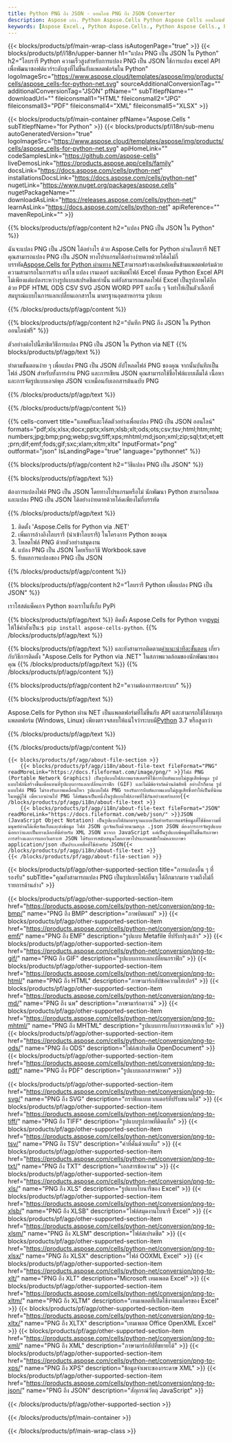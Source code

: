 ```yaml
---
title: Python PNG ถึง JSON - ออนไลน์ PNG ถึง JSON Converter
description: Aspose เก่ง. Python Aspose.Cells Python Aspose Cells ออนไลน์ฟรี Python แปลง PNG เป็น JSON บันทึกรูปแบบ รูปแบบ Python PNG ถึง JSON บันทึก PNG ถึง JSON Python
keywords: [Aspose Excel., Python Aspose.Cells., Python Aspose Cells., Python PNG to JSON saveformat., Free Online PNG to JSON Python., Python Convert PNG to JSON]
---
```

{{< blocks/products/pf/main-wrap-class isAutogenPage="true" >}}
{{< blocks/products/pf/i18n/upper-banner h1="แปลง PNG เป็น JSON ใน Python" h2="ไลบรารี Python ความเร็วสูงสำหรับการแปลง PNG เป็น JSON ใช้การแปลง excel API เพื่อพัฒนาซอฟต์แวร์ระดับสูงที่ไม่ขึ้นกับแพลตฟอร์มใน Python" logoImageSrc="https://www.aspose.cloud/templates/aspose/img/products/cells/aspose_cells-for-python-net.svg" sourceAdditionalConversionTag="" additionalConversionTag="JSON" pfName="" subTitlepfName="" downloadUrl="" fileiconsmall1="HTML" fileiconsmall2="JPG" fileiconsmall3="PDF" fileiconsmall4="XML" fileiconsmall5="XLSX" >}}

{{< blocks/products/pf/main-container pfName="Aspose.Cells " subTitlepfName="for Python" >}}
{{< blocks/products/pf/i18n/sub-menu autoGeneratedVersion="true" logoImageSrc="https://www.aspose.cloud/templates/aspose/img/products/cells/aspose_cells-for-python-net.svg" apiHomeLink="" codeSamplesLink="https://github.com/aspose-cells" liveDemosLink="https://products.aspose.app/cells/family" docsLink="https://docs.aspose.com/cells/python-net" installationsDocsLink="https://docs.aspose.com/cells/python-net" nugetLink="https://www.nuget.org/packages/aspose.cells" nugetPackageName="" downloadAsLink="https://releases.aspose.com/cells/python-net/" learnAsLink="https://docs.aspose.com/cells/python-net" apiReference="" mavenRepoLink="" >}}


{{% blocks/products/pf/agp/content h2="แปลง PNG เป็น JSON ใน Python" %}}

 ฉันจะแปลง PNG เป็น JSON ได้อย่างไร ด้วย Aspose.Cells for Python ผ่านไลบรารี NET คุณสามารถแปลง PNG เป็น JSON ทางโปรแกรมได้อย่างง่ายดายด้วยโค้ดไม่กี่บรรทัด[Aspose.Cells for Python ผ่านทาง NET](https://pypi.org/project/aspose-cells-python/)สามารถสร้างแอปพลิเคชันข้ามแพลตฟอร์มด้วยความสามารถในการสร้าง แก้ไข แปลง เรนเดอร์ และพิมพ์ไฟล์ Excel ทั้งหมด Python Excel API ไม่เพียงแต่แปลงระหว่างรูปแบบสเปรดชีตเท่านั้น แต่ยังสามารถแสดงไฟล์ Excel เป็นรูปภาพได้อีกด้วย PDF HTML ODS CSV SVG JSON WORD PPT และอื่น ๆ จึงทำให้เป็นตัวเลือกที่สมบูรณ์แบบในการแลกเปลี่ยนเอกสารใน มาตรฐานอุตสาหกรรม รูปแบบ

{{% /blocks/products/pf/agp/content %}}


{{% blocks/products/pf/agp/content h2="บันทึก PNG ถึง JSON ใน Python ออนไลน์ฟรี" %}}

ตัวอย่างต่อไปนี้สาธิตวิธีการแปลง PNG เป็น JSON ใน Python via NET
{{% blocks/products/pf/agp/text %}}

ทำตามขั้นตอนง่าย ๆ เพื่อแปลง PNG เป็น JSON อัปโหลดไฟล์ PNG ของคุณ จากนั้นบันทึกเป็นไฟล์ JSON สำหรับทั้งการอ่าน PNG และการเขียน JSON คุณสามารถใช้ชื่อไฟล์แบบเต็มได้ เนื้อหาและการจัดรูปแบบเอาต์พุต JSON จะเหมือนกับเอกสารต้นฉบับ PNG

{{% /blocks/products/pf/agp/text %}}

{{% /blocks/products/pf/agp/content %}}

{{% cells-convert title="แอพฟรีและโค้ดตัวอย่างเพื่อแปลง PNG เป็น JSON ออนไลน์" formats="pdf;xls;xlsx;docx;pptx;xlsm;xlsb;xlt;ods;ots;csv;tsv;html;htm;mht;numbers;jpg;bmp;png;webp;svg;tiff;xps;mhtml;md;json;xml;zip;sql;txt;et;ett;prn;dif;emf;fods;gif;sxc;xlam;xltm;xltx" InputFormat="png" outformat="json" IsLandingPage="true" language="pythonnet" %}}

{{% blocks/products/pf/agp/content h2="วิธีแปลง PNG เป็น JSON" %}}

{{% blocks/products/pf/agp/text %}}

ต้องการแปลงไฟล์ PNG เป็น JSON โดยทางโปรแกรมหรือไม่ นักพัฒนา Python สามารถโหลดและแปลง PNG เป็น JSON ได้อย่างง่ายดายด้วยโค้ดเพียงไม่กี่บรรทัด

{{% /blocks/products/pf/agp/text %}}

1.  ติดตั้ง 'Aspose.Cells for Python via .NET'
1.  เพิ่มการอ้างอิงไลบรารี (นำเข้าไลบรารี) ในโครงการ Python ของคุณ
1.  โหลดไฟล์ PNG ด้วยตัวอย่างสมุดงาน
1.  แปลง PNG เป็น JSON โดยเรียกวิธี Workbook.save
1.  รับผลการแปลงของ PNG เป็น JSON

{{% /blocks/products/pf/agp/content %}}


{{% blocks/products/pf/agp/content h2="ไลบรารี Python เพื่อแปลง PNG เป็น JSON" %}}

เราโฮสต์แพ็คเกจ Python ของเราในที่เก็บ PyPi

{{% blocks/products/pf/agp/text %}}
ติดตั้ง Aspose.Cells for Python จาก<a href="https://pypi.org/project/aspose-cells-python/">pypi</a> ให้ใช้คำสั่งเป็น:<code>$ pip install aspose-cells-python</code>.
{{% /blocks/products/pf/agp/text %}}

{{% blocks/products/pf/agp/text %}}
 และยังสามารถติดตาม[คำแนะนำทีละขั้นตอน](https://docs.aspose.com/cells/python-net/getting-started/) เกี่ยวกับวิธีการติดตั้ง "Aspose.Cells for Python via .NET" ในสภาพแวดล้อมของนักพัฒนาของคุณ
{{% /blocks/products/pf/agp/text %}}
{{% /blocks/products/pf/agp/content %}}

{{% blocks/products/pf/agp/content h2="ความต้องการของระบบ" %}}

{{% blocks/products/pf/agp/text %}}

 Aspose.Cells for Python ผ่าน NET เป็นแพลตฟอร์มที่ไม่ขึ้นกับ API และสามารถใช้ได้บนทุกแพลตฟอร์ม (Windows, Linux) เพียงตรวจสอบให้แน่ใจว่าระบบมี[Python](https://www.python.org/downloads/) 3.7 หรือสูงกว่า
 
{{% /blocks/products/pf/agp/text %}}

{{% /blocks/products/pf/agp/content %}}

<!-- aboutfile Starts -->
    {{< blocks/products/pf/agp/about-file-section >}}
        {{< blocks/products/pf/agp/i18n/about-file-text fileFormat="PNG" readMoreLink="https://docs.fileformat.com/image/png/" >}}ไฟล์ PNG (Portable Network Graphics) เป็นรูปแบบไฟล์ภาพแรสเตอร์ที่ใช้การบีบอัดแบบไม่สูญเสียข้อมูล รูปแบบไฟล์นี้สร้างขึ้นเพื่อแทนที่รูปแบบการแลกเปลี่ยนกราฟิก (GIF) และไม่มีข้อจำกัดด้านลิขสิทธิ์ อย่างไรก็ตาม รูปแบบไฟล์ PNG ไม่รองรับภาพเคลื่อนไหว รูปแบบไฟล์ PNG รองรับการบีบอัดภาพแบบไม่สูญเสียซึ่งทำให้เป็นที่นิยมในหมู่ผู้ใช้ เมื่อเวลาผ่านไป PNG ได้พัฒนาเป็นหนึ่งในรูปแบบไฟล์ภาพที่ใช้กันอย่างแพร่หลาย{{< /blocks/products/pf/agp/i18n/about-file-text >}}
        {{< blocks/products/pf/agp/i18n/about-file-text fileFormat="JSON" readMoreLink="https://docs.fileformat.com/web/json/" >}}JSON (JavaScript Object Notation) เป็นรูปแบบไฟล์มาตรฐานแบบเปิดสำหรับการแชร์ข้อมูลที่ใช้ข้อความที่มนุษย์อ่านได้เพื่อจัดเก็บและส่งข้อมูล ไฟล์ JSON ถูกจัดเก็บด้วยนามสกุล .json JSON ต้องการการจัดรูปแบบน้อยกว่าและเป็นทางเลือกที่ดีสำหรับ XML JSON มาจาก JavaScript แต่เป็นรูปแบบข้อมูลที่ไม่ขึ้นกับภาษา การสร้างและการแยกวิเคราะห์ JSON ได้รับการสนับสนุนโดยภาษาโปรแกรมสมัยใหม่หลายภาษา application/json เป็นประเภทสื่อที่ใช้สำหรับ JSON{{< /blocks/products/pf/agp/i18n/about-file-text >}}
    {{< /blocks/products/pf/agp/about-file-section >}}
<!-- aboutfile Ends -->

{{< blocks/products/pf/agp/other-supported-section title="การแปลงอื่น ๆ ที่รองรับ" subTitle="คุณยังสามารถแปลง PNG เป็นรูปแบบไฟล์อื่นๆ ได้อีกมากมาย รวมถึงไม่กี่รายการด้านล่าง" >}}

{{< blocks/products/pf/agp/other-supported-section-item href="https://products.aspose.com/cells/python-net/conversion/png-to-bmp/" name="PNG ถึง BMP" description="ภาพบิตแมป" >}}
{{< blocks/products/pf/agp/other-supported-section-item href="https://products.aspose.com/cells/python-net/conversion/png-to-emf/" name="PNG ถึง EMF" description="รูปแบบ Metafile ที่ปรับปรุงแล้ว" >}}
{{< blocks/products/pf/agp/other-supported-section-item href="https://products.aspose.com/cells/python-net/conversion/png-to-gif/" name="PNG ถึง GIF" description="รูปแบบการแลกเปลี่ยนกราฟิก" >}}
{{< blocks/products/pf/agp/other-supported-section-item href="https://products.aspose.com/cells/python-net/conversion/png-to-html/" name="PNG ถึง HTML" description="ภาษามาร์กอัปข้อความไฮเปอร์" >}}
{{< blocks/products/pf/agp/other-supported-section-item href="https://products.aspose.com/cells/python-net/conversion/png-to-md/" name="PNG ถึง นพ" description="ภาษามาร์กดาวน์" >}}
{{< blocks/products/pf/agp/other-supported-section-item href="https://products.aspose.com/cells/python-net/conversion/png-to-mhtml/" name="PNG ถึง MHTML" description="รูปแบบการเก็บถาวรของหน้าเว็บ" >}}
{{< blocks/products/pf/agp/other-supported-section-item href="https://products.aspose.com/cells/python-net/conversion/png-to-ods/" name="PNG ถึง ODS" description="ไฟล์สเปรดชีต OpenDocument" >}}
{{< blocks/products/pf/agp/other-supported-section-item href="https://products.aspose.com/cells/python-net/conversion/png-to-pdf/" name="PNG ถึง PDF" description="รูปแบบเอกสารพกพา" >}}

{{< blocks/products/pf/agp/other-supported-section-item href="https://products.aspose.com/cells/python-net/conversion/png-to-svg/" name="PNG ถึง SVG" description="กราฟิกแบบเวกเตอร์ที่ปรับขนาดได้" >}}
{{< blocks/products/pf/agp/other-supported-section-item href="https://products.aspose.com/cells/python-net/conversion/png-to-tiff/" name="PNG ถึง TIFF" description="รูปแบบรูปภาพที่ติดแท็ก" >}}
{{< blocks/products/pf/agp/other-supported-section-item href="https://products.aspose.com/cells/python-net/conversion/png-to-tsv/" name="PNG ถึง TSV" description="ค่าที่คั่นด้วยแท็บ" >}}
{{< blocks/products/pf/agp/other-supported-section-item href="https://products.aspose.com/cells/python-net/conversion/png-to-txt/" name="PNG ถึง TXT" description="เอกสารข้อความ" >}}
{{< blocks/products/pf/agp/other-supported-section-item href="https://products.aspose.com/cells/python-net/conversion/png-to-xls/" name="PNG ถึง XLS" description="รูปแบบไบนารีของ Excel" >}}
{{< blocks/products/pf/agp/other-supported-section-item href="https://products.aspose.com/cells/python-net/conversion/png-to-xlsb/" name="PNG ถึง XLSB" description="ไฟล์สมุดงานไบนารี Excel" >}}
{{< blocks/products/pf/agp/other-supported-section-item href="https://products.aspose.com/cells/python-net/conversion/png-to-xlsm/" name="PNG ถึง XLSM" description="ไฟล์สเปรดชีต" >}}
{{< blocks/products/pf/agp/other-supported-section-item href="https://products.aspose.com/cells/python-net/conversion/png-to-xlsx/" name="PNG ถึง XLSX" description="ไฟล์ OOXML Excel" >}}
{{< blocks/products/pf/agp/other-supported-section-item href="https://products.aspose.com/cells/python-net/conversion/png-to-xlt/" name="PNG ถึง XLT" description="Microsoft เทมเพลต Excel" >}}
{{< blocks/products/pf/agp/other-supported-section-item href="https://products.aspose.com/cells/python-net/conversion/png-to-xltm/" name="PNG ถึง XLTM" description="เทมเพลตที่เปิดใช้งานแมโครของ Excel" >}}
{{< blocks/products/pf/agp/other-supported-section-item href="https://products.aspose.com/cells/python-net/conversion/png-to-xltx/" name="PNG ถึง XLTX" description="เทมเพลต Office OpenXML Excel" >}}
{{< blocks/products/pf/agp/other-supported-section-item href="https://products.aspose.com/cells/python-net/conversion/png-to-xml/" name="PNG ถึง XML" description="ภาษามาร์กอัปที่ขยายได้" >}}
{{< blocks/products/pf/agp/other-supported-section-item href="https://products.aspose.com/cells/python-net/conversion/png-to-xps/" name="PNG ถึง XPS" description="ข้อมูลจำเพาะของกระดาษ XML" >}}
{{< blocks/products/pf/agp/other-supported-section-item href="https://products.aspose.com/cells/python-net/conversion/png-to-json/" name="PNG ถึง JSON" description="สัญกรณ์วัตถุ JavaScript" >}}

{{< /blocks/products/pf/agp/other-supported-section >}}

{{< /blocks/products/pf/main-container >}}
    
{{< /blocks/products/pf/main-wrap-class >}}
